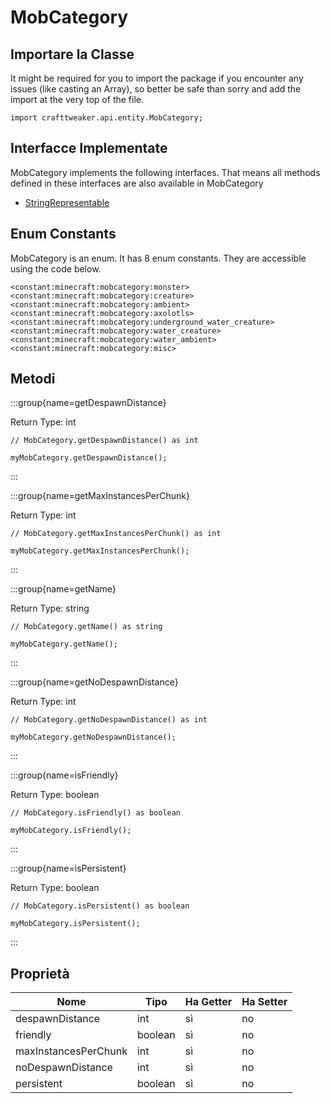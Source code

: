 # MobCategory

## Importare la Classe

It might be required for you to import the package if you encounter any issues (like casting an Array), so better be safe than sorry and add the import at the very top of the file.
```zenscript
import crafttweaker.api.entity.MobCategory;
```


## Interfacce Implementate
MobCategory implements the following interfaces. That means all methods defined in these interfaces are also available in MobCategory

- [StringRepresentable](/vanilla/api/util/StringRepresentable)

## Enum Constants

MobCategory is an enum. It has 8 enum constants. They are accessible using the code below.

```zenscript
<constant:minecraft:mobcategory:monster>
<constant:minecraft:mobcategory:creature>
<constant:minecraft:mobcategory:ambient>
<constant:minecraft:mobcategory:axolotls>
<constant:minecraft:mobcategory:underground_water_creature>
<constant:minecraft:mobcategory:water_creature>
<constant:minecraft:mobcategory:water_ambient>
<constant:minecraft:mobcategory:misc>
```
## Metodi

:::group{name=getDespawnDistance}

Return Type: int

```zenscript
// MobCategory.getDespawnDistance() as int

myMobCategory.getDespawnDistance();
```

:::

:::group{name=getMaxInstancesPerChunk}

Return Type: int

```zenscript
// MobCategory.getMaxInstancesPerChunk() as int

myMobCategory.getMaxInstancesPerChunk();
```

:::

:::group{name=getName}

Return Type: string

```zenscript
// MobCategory.getName() as string

myMobCategory.getName();
```

:::

:::group{name=getNoDespawnDistance}

Return Type: int

```zenscript
// MobCategory.getNoDespawnDistance() as int

myMobCategory.getNoDespawnDistance();
```

:::

:::group{name=isFriendly}

Return Type: boolean

```zenscript
// MobCategory.isFriendly() as boolean

myMobCategory.isFriendly();
```

:::

:::group{name=isPersistent}

Return Type: boolean

```zenscript
// MobCategory.isPersistent() as boolean

myMobCategory.isPersistent();
```

:::


## Proprietà

| Nome                 | Tipo    | Ha Getter | Ha Setter |
| -------------------- | ------- | --------- | --------- |
| despawnDistance      | int     | sì        | no        |
| friendly             | boolean | sì        | no        |
| maxInstancesPerChunk | int     | sì        | no        |
| noDespawnDistance    | int     | sì        | no        |
| persistent           | boolean | sì        | no        |

